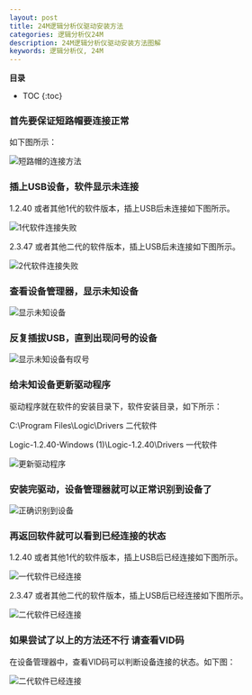 ```yaml
---
layout: post
title: 24M逻辑分析仪驱动安装方法
categories: 逻辑分析仪24M
description: 24M逻辑分析仪驱动安装方法图解
keywords: 逻辑分析仪, 24M
---
```


**目录**

* TOC
{:toc}
### 首先要保证短路帽要连接正常

如下图所示：

<img src="/images/posts/driver/driver_install_plus.png" alt="短路帽的连接方法" />

### 插上USB设备，软件显示未连接

1.2.40 或者其他1代的软件版本，插上USB后未连接如下图所示。

<img src="/images/posts/driver/unlink_a.png" alt="1代软件连接失败" />

2.3.47 或者其他二代的软件版本，插上USB后未连接如下图所示。

<img src="/images/posts/driver/unlink_b.png" alt="2代软件连接失败" />

### 查看设备管理器，显示未知设备

<img src="/images/posts/driver/driver_1.png" alt="显示未知设备" />

### 反复插拔USB，直到出现问号的设备

<img src="/images/posts/driver/driver_2.png" alt="显示未知设备有叹号" />

### 给未知设备更新驱动程序

驱动程序就在软件的安装目录下，软件安装目录，如下所示：

C:\Program Files\Logic\Drivers                               二代软件

Logic-1.2.40-Windows (1)\Logic-1.2.40\Drivers    一代软件

<img src="/images/posts/driver/driver_3.png" alt="更新驱动程序" />

### 安装完驱动，设备管理器就可以正常识别到设备了

<img src="/images/posts/driver/driver_4.png" alt="正确识别到设备" />

### 再返回软件就可以看到已经连接的状态

1.2.40 或者其他1代的软件版本，插上USB后已经连接如下图所示。

<img src="/images/posts/driver/link_a.png" alt="一代软件已经连接" />

2.3.47 或者其他二代的软件版本，插上USB后已经连接如下图所示。

<img src="/images/posts/driver/link_b.png" alt="二代软件已经连接" />

### 如果尝试了以上的方法还不行 请查看VID码

在设备管理器中，查看VID码可以判断设备连接的状态。如下图：

<img src="/images/posts/driver/driver_VID.png" alt="二代软件已经连接" />

